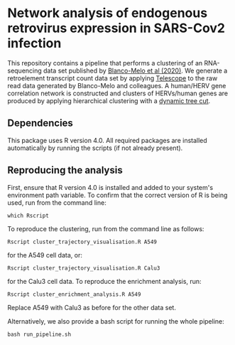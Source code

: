 # Network analysis of endogenous retrovirus expression in SARS-Cov2 infection

This repository contains a pipeline that performs a clustering of an RNA-sequencing data set published by 
[Blanco-Melo et al (2020)](https://www.ncbi.nlm.nih.gov/geo/query/acc.cgi?acc=GSE147507). We generate a retroelement transcript count data set by applying 
[Telescope](https://journals.plos.org/ploscompbiol/article?id=10.1371/journal.pcbi.1006453) to the raw read data generated 
by Blanco-Melo and colleagues. A human/HERV gene correlation network is constructed and clusters of HERVs/human genes are produced by applying hierarchical clustering with a 
[dynamic tree cut](https://horvath.genetics.ucla.edu/html/CoexpressionNetwork/BranchCutting/).

## Dependencies

This package uses R version 4.0. All required packages are installed automatically by running the scripts (if not already present).

## Reproducing the analysis

First, ensure that R version 4.0 is installed and added to your system's environment path variable. 
To confirm that the correct version of R is being used, run from the command line:

```
which Rscript
```

To reproduce the clustering, run from the command line as follows:

```
Rscript cluster_trajectory_visualisation.R A549
```

for the A549 cell data, or:

```
Rscript cluster_trajectory_visualisation.R Calu3
```

for the Calu3 cell data. To reproduce the enrichment analysis, run:

```
Rscript cluster_enrichment_analysis.R A549
```

Replace A549 with Calu3 as before for the other data set. 

Alternatively, we also provide a bash script for running the whole pipeline:

```
bash run_pipeline.sh
```

